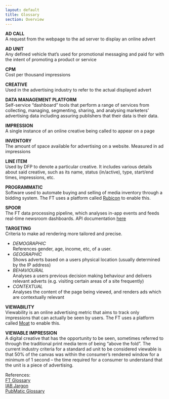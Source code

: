 ```yaml
---
layout: default
title: Glossary
section: Overview
---
```


**AD CALL**  
A request from the webpage to the ad server to display an online advert

**AD UNIT**  
Any defined vehicle that’s used for promotional messaging and paid for with the intent of promoting a product or service  

**CPM**  
Cost per thousand impressions

**CREATIVE**  
Used in the advertising industry to refer to the actual displayed advert  

**DATA MANAGEMENT PLATFORM**  
Self-service “dashboard” tools that perform a range of services from collecting, managing, segmenting, sharing, and analysing marketers’ advertising data including assuring publishers that their data is their data.

**IMPRESSION**  
A single instance of an online creative being called to appear on a page

**INVENTORY**  
The amount of space available for advertising on a website. Measured in ad impressions

**LINE ITEM**  
Used by DFP to denote a particular creative. It includes various details about said creative, such as its name, status (in/active), type, start/end times, impressions, etc.

**PROGRAMMATIC**  
Software used to automate buying and selling of media inventory through a bidding system. The FT uses a platform called [Rubicon](http://rubiconproject.com/) to enable this.

**SPOOR**  
The FT data processing pipeline, which analyses in-app events and feeds real-time newsroom dashboards. API documentation [here](http://spoor-docs.herokuapp.com/)  

**TARGETING**  
Criteria to make ad rendering more tailored and precise.
- _DEMOGRAPHIC_  
References gender, age, income, etc, of a user.   
- _GEOGRAPHIC_  
Shows adverts based on a users physical location (usually determined by the IP address)
- _BEHAVIOURAL_  
Analyses a users previous decision making behaviour and delivers relevant adverts (e.g. visiting certain areas of a site frequently)  
- _CONTEXTUAL_  
Analyses the content of the page being viewed, and renders ads which are contextually relevant

**VIEWABILITY**  
Viewability is an online advertising metric that aims to track only impressions that can actually be seen by users. The FT uses a platform called [Moat](https://moat.com/) to enable this.

**VIEWABLE IMPRESSION**  
A digital creative that has the opportunity to be seen, sometimes referred to through the traditional print media term of being “above the fold”. The current industry criteria for a standard ad unit to be considered viewable is that 50% of the canvas was within the consumer’s rendered window for a minimum of 1 second – the time required for a consumer to understand that the unit is a piece of advertising.

References:  
[FT Glossary](https://docs.google.com/spreadsheets/d/1d-iy36QBhP94vfcEjFpdKnF_m-1NAtcQHY4m9h2vHdk/edit#gid=0)  
[IAB Jargon](https://www.iabuk.net/resources/jargon-buster#buSYZekHExElAx5X.99)  
[PubMatic Glossary](https://0e656acf-a-4e80c146-s-sites.googlegroups.com/a/ft.com/advertising-enablement/advertising-industry/the-pubmatic-glossary.pdf?attachauth=ANoY7cp1Bx45lPsYXp0brk_BO5OCC50dajdGBz3GF6dOm3-lWvAv_ffRAFqAkFgEKrulL-3i8AM22gnYXeZ9FW12h-hclXQjArqyeVhU1Skp8kxg7-trsfGkknqWwO-kAJPWOtSA7UCtDmhiYljFsvTJ4i7L4N3ZVgiH78iLJO2oDWRtb559dW8PQDOLYXmQHxywrHP1e3jvmHfD4uEDHQdPvZEkj7K3xunN0Qd8ZvwKTM1sML5Bkxj6y3vukmJPVhO0qkbrl0qm&attredirects=1)
